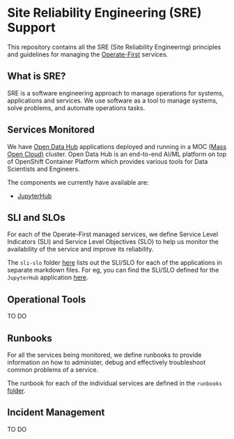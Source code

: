 # Site Reliability Engineering (SRE) Support

This repository contains all the SRE (Site Reliability Engineering) principles and guidelines for managing the [Operate-First](https://operate-first.github.io/operate-first/) services.

## What is SRE?

SRE is a software engineering approach to manage operations for systems, applications and services. We use software as a tool to manage systems, solve problems, and automate operations tasks.

## Services Monitored

We have [Open Data Hub](https://opendatahub.io/) applications deployed and running in a MOC [(Mass Open Cloud)](https://massopen.cloud/) cluster. Open Data Hub is an end-to-end AI/ML platform on top of OpenShift Container Platform which provides various tools for Data Scientists and Engineers.

The components we currently have available are:
* [JupyterHub](https://jupyterhub-opf-jupyterhub.apps.cnv.massopen.cloud/hub/login)

## SLI and SLOs

For each of the Operate-First managed services, we define Service Level Indicators (SLI) and Service Level Objectives (SLO) to help us monitor the availability of the service and improve its reliability.

The `sli-slo` folder [here](https://github.com/operate-first/SRE/tree/master/sli-slo) lists out the SLI/SLO for each of the applications in separate markdown files. For eg, you can find the SLI/SLO defined for the `JupyterHub` application [here](https://github.com/operate-first/SRE/blob/master/sli-slo/jupyterhub.md).

## Operational Tools

TO DO

## Runbooks

For all the services being monitored, we define runbooks to provide information on how to administer, debug and effectively troubleshoot common problems of a service.

The runbook for each of the individual services are defined in the `runbooks`
[folder](https://github.com/operate-first/SRE/tree/master/runbooks).

## Incident Management

TO DO
